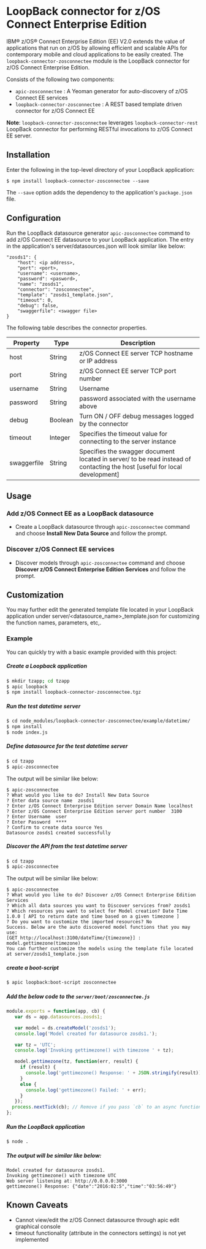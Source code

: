 # LoopBack connector for z/OS Connect Enterprise Edition
IBM® z/OS® Connect Enterprise Edition (EE) V2.0 extends the value of applications that run on z/OS by allowing efficient and scalable APIs for contemporary mobile and cloud applications to be easily created. The `loopback-connector-zosconnectee` module is the LoopBack connector for z/OS Connect Enterprise Edition.

Consists of the following two components:
  - `apic-zosconnectee` : A Yeoman generator for auto-discovery of z/OS Connect EE services
  - `loopback-connector-zosconnectee` : A REST based template driven connector for z/OS Connect EE

**Note**: `loopback-connector-zosconnectee` leverages `loopback-connector-rest` LoopBack connector for performing RESTful invocations to z/OS Connect EE server.

## Installation
Enter the following in the top-level directory of your LoopBack application:
```
$ npm install loopback-connector-zosconnectee --save
```
The `--save` option adds the dependency to the application's `package.json` file.

## Configuration
Run the LoopBack datasource generator `apic-zosconnectee` command to add z/OS Connect EE datasource to your LoopBack application. The entry in the application's server/datasources.json will look similar like below:
```
"zosds1": {
    "host": <ip address>,
    "port": <port>,
    "username": <username>,
    "password": <pasword>,
    "name": "zosds1",
    "connector": "zosconnectee",
    "template": "zosds1_template.json",
    "timeout": 0,
    "debug": false,
    "swaggerfile": <swagger file>
}
```
The following table describes the connector properties.

Property       | Type    | Description
---------------| --------| --------
host           | String  | z/OS Connect EE server TCP hostname or IP address
port           | String  | z/OS Connect EE server TCP port number
username       | String  | Username
password       | String  | password associated with the username above
debug          | Boolean | Turn ON / OFF debug messages logged by the connector
timeout        | Integer | Specifies the timeout value for connecting to the server instance
swaggerfile    | String  | Specifies the swagger document located in server/<swaggerfile> to be read instead of contacting the host [useful for local development]

## Usage
### Add z/OS Connect EE as a LoopBack datasource
- Create a LoopBack datasource through `apic-zosconnectee` command and choose **Install New Data Source** and follow the prompt.
### Discover z/OS Connect EE services
- Discover models through `apic-zosconnectee` command and choose **Discover z/OS Connect Enterprise Edition Services** and follow the prompt.

## Customization
You may further edit the generated template file located in your LoopBack application under server/<datasource_name>_template.json for customizing the function names, parameters, etc,.

### Example
You can quickly try with a basic example provided with this project:
##### Create a Loopback application
```sh
$ mkdir tzapp; cd tzapp
$ apic loopback
$ npm install loopback-connector-zosconnectee.tgz
```
##### Run the test datetime server
```sh
$ cd node_modules/loopback-connector-zosconnectee/example/datetime/
$ npm install
$ node index.js
```
##### Define datasource for the test datetime server
```sh
$ cd tzapp
$ apic-zosconnectee
```
The output will be similar like below:

```
$ apic-zosconnectee
? What would you like to do? Install New Data Source
? Enter data source name  zosds1
? Enter z/OS Connect Enterprise Edition server Domain Name localhost
? Enter z/OS Connect Enterprise Edition server port number  3100
? Enter Username  user
? Enter Password  ****
? Confirm to create data source Yes
Datasource zosds1 created successfully
```

##### Discover the API from the test datetime server
```sh
$ cd tzapp
$ apic-zosconnectee
```
The output will be similar like below:
```
$ apic-zosconnectee
? What would you like to do? Discover z/OS Connect Enterprise Edition Services
? Which all data sources you want to Discover services from? zosds1
? Which resources you want to select for Model creation? Date Time 1.0.0 [ API to return date and time based on a given timezone ]
? Do you want to customize the imported resources? No
Success. Below are the auto discovered model functions that you may use:
[GET http://localhost:3100/dateTime/{timezone}] : model.gettimezone(timezone)
You can further customize the models using the template file located at server/zosds1_template.json
```
##### create a boot-script
```sh
$ apic loopback:boot-script zosconnectee
```
##### Add the below code to the `server/boot/zosconnectee.js`
```javascript
module.exports = function(app, cb) {
   var ds = app.datasources.zosds1;

   var model = ds.createModel('zosds1');
   console.log('Model created for datasource zosds1.');

   var tz = 'UTC';
   console.log('Invoking gettimezone() with timezone ' + tz);

   model.gettimezone(tz, function(err, result) {
     if (result) {
       console.log('gettimezone() Response: ' + JSON.stringify(result));
     }
     else {
       console.log('gettimezone() Failed: ' + err);
     }
   });
  process.nextTick(cb); // Remove if you pass `cb` to an async function yourself
};
```

##### Run the LoopBack application
```sh
$ node .
```
##### The output will be similar like below:
```
Model created for datasource zosds1.
Invoking gettimezone() with timezone UTC
Web server listening at: http://0.0.0.0:3000
gettimezone() Response: {"date":"2016:02:5","time":"03:56:49"}
```

## Known Caveats
* Cannot view/edit the z/OS Connect datasource through apic edit graphical console
* timeout functionality (attribute in the connectors settings) is not yet implemented
